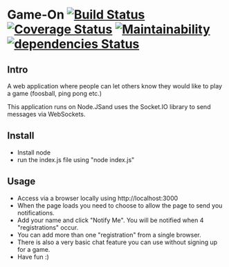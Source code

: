 # Game-On [![Build Status](https://travis-ci.org/Elgismarus/game-on.svg?branch=build)](https://travis-ci.org/Elgismarus/game-on?branch=build) [![Coverage Status](https://coveralls.io/repos/github/Elgismarus/game-on/badge.svg?branch=build)](https://coveralls.io/github/Elgismarus/game-on?branch=build) [![Maintainability](https://api.codeclimate.com/v1/badges/20fa6c7180787dd18471/maintainability)](https://codeclimate.com/github/Elgismarus/game-on/maintainability) [![dependencies Status](https://david-dm.org/elgismarus/game-on/status.svg)](https://david-dm.org/elgismarus/game-on)

## Intro
A web application where people can let others know they would like to play a game (foosball, ping pong etc.)


This application runs on Node.JSand uses the Socket.IO library to send messages via WebSockets. 


## Install
- Install node
- run the index.js file using "node index.js"


## Usage
- Access via a browser locally using http://localhost:3000
- When the page loads you need to choose to allow the page to send you notifications.
- Add your name and click "Notify Me". You will be notified when 4 "registrations" occur. 
- You can add more than one "registration" from a single browser.
- There is also a very basic chat feature you can use without signing up for a game.
- Have fun :)
